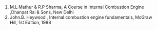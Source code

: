1. M.L Mathur & R.P Sharma, A Course in Internal Combustion Engine ,Dhanpat Rai & Sons, New Delhi 
2. John.B. Heywood , Internal combustion engine fundamentals, McGraw Hill, 1st Edition, 1988 
